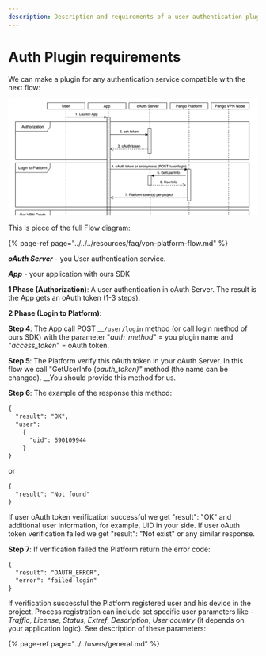 ```yaml
---
description: Description and requirements of a user authentication plugin.
---
```


# Auth Plugin requirements

We can make a plugin for any authentication service compatible with the next flow: 

![](../../../.gitbook/assets/screen-shot-2020-04-21-at-5.40.02-pm.png)

This is piece of the full Flow diagram:

{% page-ref page="../../../resources/faq/vpn-platform-flow.md" %}

_**oAuth Server**_ - you User authentication service.

_**App**_ - your application with ours SDK

**1 Phase \(Authorization\)**: A user authentication in oAuth Server. The result is the App gets an oAuth token \(1-3 steps\).

**2 Phase \(Login to Platform\)**: 

**Step 4**: The App call POST __`/user/login` method \(or call login method of ours SDK\) with  the parameter "_auth\_method_" = you plugin name and "_access\_token_" = oAuth token. 

**Step 5**: The Platform verify this oAuth token in your oAuth Server. In this flow we call "GetUserInfo \(_oauth\_token\)"_ method \(the name can be changed\). __You should provide this method for us.

**Step 6**: The example of the response this method: 

```text
{ 
  "result": "OK", 
  "user": 
    { 
      "uid": 690109944 
    } 
}
```

or

```text
{ 
  "result": "Not found" 
}
```

If user oAuth token verification successful we get "result": "OK" and additional user information, for example, UID in your side. If user oAuth token verification failed we get "result": "Not exist" or any similar response. 

**Step 7**:  If verification failed the Platform return the error code:

```text
{
  "result": "OAUTH_ERROR",
  "error": "failed login"
}
```

 If verification successful the Platform registered user and his device in the project. Process registration can include set specific user parameters like - _Traffic_, _License_, _Status_, _Extref_, _Description_, _User country_ \(it depends on your application logic\)_._ See description of these parameters:

{% page-ref page="../../users/general.md" %}



